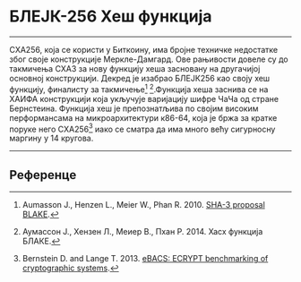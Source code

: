 # БЛЕЈК-256 Хеш функција 

---

СХА256, која се користи у Биткоину, има бројне техничке недостатке због своје конструкције Меркле-Дамгард. Ове рањивости довеле су до такмичења СХА3 за нову функцију хеша засновану на другачијој основној конструкцији. Декред је изабрао БЛЕЈК256 као своју хеш функцију, финалисту за такмичење[^1] [^2].Функција хеша заснива се на ХАИФА конструкцији која укључује варијацију шифре ЧаЧа од стране Бернстеина. Функција хеш је препознатљива по својим високим перформансама на микроархитектури к86-64, која је бржа за кратке поруке него СХА256[^3] иако се сматра да има много већу сигурносну маргину у 14 кругова.

---

## <i class="fa fa-book"></i> Референце 

[^1]: Aumasson J., Henzen L., Meier W., Phan R. 2010. [SHA-3 proposal BLAKE](https://decred.org/research/aumasson2010.pdf).
[^2]: Аумассон Ј., Хензен Л., Меиер В., Пхан Р. 2014. Хасх функција БЛАКЕ.
[^3]: Bernstein D. and Lange T. 2013. [eBACS: ECRYPT benchmarking of cryptographic systems](http://bench.cr.yp.to).
